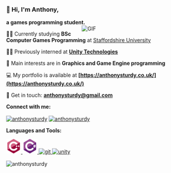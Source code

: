


<h3 align="left">👋 Hi, I'm Anthony,</h1>
<b align="left">a games programming student.</b>

<img align="right" alt="GIF" src="https://github.com/AnthonySturdy/AnthonySturdy/blob/master/Ship_1.gif?raw=true" width="300vw" />

👨‍🎓 Currently studying **BSc Computer Games Programming** at [Staffordshire University](https://www.staffs.ac.uk/)

👨‍💻 Previously interned at **[Unity Technologies](https://unity.com/)**

👾 Main interests are in **Graphics and Game Engine programming**

💻 My portfolio is available at **[https://anthonysturdy.co.uk/](https://anthonysturdy.co.uk/)**

📧 Get in touch: **anthonysturdy@gmail.com**

<b align="left">Connect with me:</b>
<p align="left">
<a href="https://twitter.com/anthonysturdy" target="blank"><img align="center" src="https://i.imgur.com/VbPDKnY.png" alt="anthonysturdy" height="40" width=40" /></a>
<a href="https://linkedin.com/in/anthonysturdy" target="blank"><img align="center" src="https://i.imgur.com/XEl0Vm5.png" alt="anthonysturdy" height="40" width="40" /></a>
</p>

<b align="left">Languages and Tools:</b>
<p align="left"> <a href="https://www.w3schools.com/cpp/" target="_blank"> <img src="https://raw.githubusercontent.com/devicons/devicon/master/icons/cplusplus/cplusplus-original.svg" alt="cplusplus" width="40" height="40"/> </a> <a href="https://www.w3schools.com/cs/" target="_blank"> <img src="https://raw.githubusercontent.com/devicons/devicon/master/icons/csharp/csharp-original.svg" alt="csharp" width="40" height="40"/> </a> <a href="https://git-scm.com/" target="_blank"> <img src="https://www.vectorlogo.zone/logos/git-scm/git-scm-icon.svg" alt="git" width="40" height="40"/> </a> <a href="https://unity.com/" target="_blank"> <img src="https://www.vectorlogo.zone/logos/unity3d/unity3d-icon.svg" alt="unity" width="40" height="40"/> </a> </p>

<p><img align="center" src="https://github-readme-stats.vercel.app/api/top-langs?username=anthonysturdy&show_icons=true&locale=en&layout=compact" alt="anthonysturdy" /></p>
